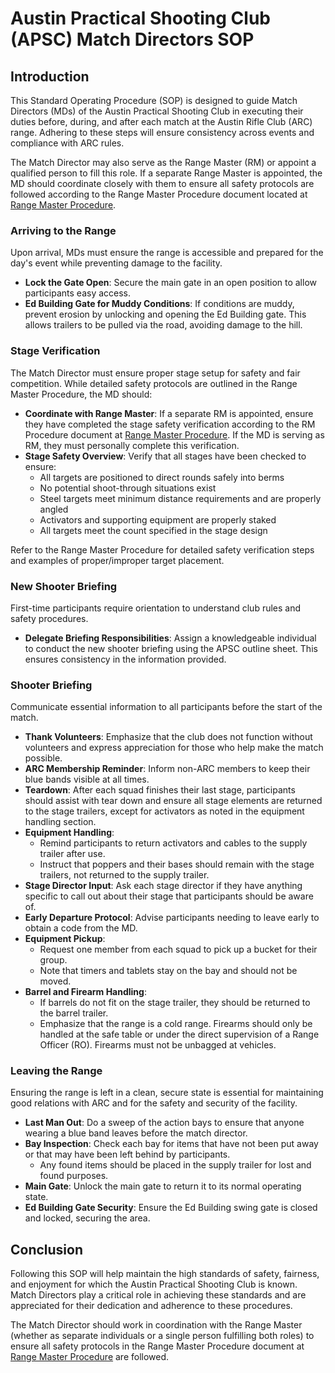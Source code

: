 # Austin Practical Shooting Club (APSC) Match Directors SOP

## Introduction
This Standard Operating Procedure (SOP) is designed to guide Match Directors (MDs) of the Austin Practical Shooting Club in executing their duties before, during, and after each match at the Austin Rifle Club (ARC) range. Adhering to these steps will ensure consistency across events and compliance with ARC rules.

The Match Director may also serve as the Range Master (RM) or appoint a qualified person to fill this role. If a separate Range Master is appointed, the MD should coordinate closely with them to ensure all safety protocols are followed according to the Range Master Procedure document located at [Range Master Procedure](Operations/RangeMaster_Procedure.md).

### Arriving to the Range
Upon arrival, MDs must ensure the range is accessible and prepared for the day's event while preventing damage to the facility.

- **Lock the Gate Open**: Secure the main gate in an open position to allow participants easy access.
- **Ed Building Gate for Muddy Conditions**: If conditions are muddy, prevent erosion by unlocking and opening the Ed Building gate. This allows trailers to be pulled via the road, avoiding damage to the hill.

### Stage Verification
The Match Director must ensure proper stage setup for safety and fair competition. While detailed safety protocols are outlined in the Range Master Procedure, the MD should:

- **Coordinate with Range Master**: If a separate RM is appointed, ensure they have completed the stage safety verification according to the RM Procedure document at [Range Master Procedure](Operations/RangeMaster_Procedure.md). If the MD is serving as RM, they must personally complete this verification.
- **Stage Safety Overview**: Verify that all stages have been checked to ensure:
  - All targets are positioned to direct rounds safely into berms
  - No potential shoot-through situations exist
  - Steel targets meet minimum distance requirements and are properly angled
  - Activators and supporting equipment are properly staked
  - All targets meet the count specified in the stage design
  
Refer to the Range Master Procedure for detailed safety verification steps and examples of proper/improper target placement.

### New Shooter Briefing
First-time participants require orientation to understand club rules and safety procedures.

- **Delegate Briefing Responsibilities**: Assign a knowledgeable individual to conduct the new shooter briefing using the APSC outline sheet. This ensures consistency in the information provided.

### Shooter Briefing
Communicate essential information to all participants before the start of the match.

- **Thank Volunteers**: Emphasize that the club does not function without volunteers and express appreciation for those who help make the match possible.
- **ARC Membership Reminder**: Inform non-ARC members to keep their blue bands visible at all times.
- **Teardown**: After each squad finishes their last stage, participants should assist with tear down and ensure all stage elements are returned to the stage trailers, except for activators as noted in the equipment handling section.
- **Equipment Handling**:
  - Remind participants to return activators and cables to the supply trailer after use.
  - Instruct that poppers and their bases should remain with the stage trailers, not returned to the supply trailer.
- **Stage Director Input**: Ask each stage director if they have anything specific to call out about their stage that participants should be aware of.
- **Early Departure Protocol**: Advise participants needing to leave early to obtain a code from the MD.
- **Equipment Pickup**:
  - Request one member from each squad to pick up a bucket for their group.
  - Note that timers and tablets stay on the bay and should not be moved.
- **Barrel and Firearm Handling**:
  - If barrels do not fit on the stage trailer, they should be returned to the barrel trailer.
  - Emphasize that the range is a cold range. Firearms should only be handled at the safe table or under the direct supervision of a Range Officer (RO). Firearms must not be unbagged at vehicles.

### Leaving the Range
Ensuring the range is left in a clean, secure state is essential for maintaining good relations with ARC and for the safety and security of the facility.

- **Last Man Out**: Do a sweep of the action bays to ensure that anyone wearing a blue band leaves before the match director.
- **Bay Inspection**: Check each bay for items that have not been put away or that may have been left behind by participants.
  - Any found items should be placed in the supply trailer for lost and found purposes.
- **Main Gate**: Unlock the main gate to return it to its normal operating state.
- **Ed Building Gate Security**: Ensure the Ed Building swing gate is closed and locked, securing the area.

## Conclusion
Following this SOP will help maintain the high standards of safety, fairness, and enjoyment for which the Austin Practical Shooting Club is known. Match Directors play a critical role in achieving these standards and are appreciated for their dedication and adherence to these procedures.

The Match Director should work in coordination with the Range Master (whether as separate individuals or a single person fulfilling both roles) to ensure all safety protocols in the Range Master Procedure document at [Range Master Procedure](Operations/RangeMaster_Procedure.md) are followed.